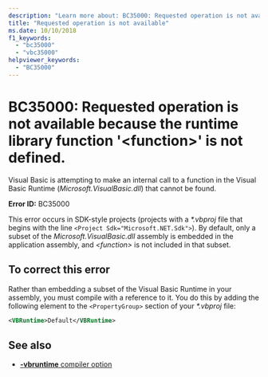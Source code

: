 ```yaml
---
description: "Learn more about: BC35000: Requested operation is not available because the runtime library function '<function>' is not defined."
title: "Requested operation is not available"
ms.date: 10/10/2018
f1_keywords:
  - "bc35000"
  - "vbc35000"
helpviewer_keywords:
  - "BC35000"
---
```


# BC35000: Requested operation is not available because the runtime library function '\<function>' is not defined.

Visual Basic is attempting to make an internal call to a function in the Visual Basic Runtime (*Microsoft.VisualBasic.dll*) that cannot be found.

**Error ID:** BC35000

This error occurs in SDK-style projects (projects with a *\*.vbproj* file that begins with the line `<Project Sdk="Microsoft.NET.Sdk">`). By default, only a subset of the *Microsoft.VisualBasic.dll* assembly is embedded in the application assembly, and *\<function>* is not included in that subset.

## To correct this error

Rather than embedding a subset of the Visual Basic Runtime in your assembly, you must compile with a reference to it. You do this by adding the following element to the `<PropertyGroup>` section of your *\*.vbproj* file:

```xml
<VBRuntime>Default</VBRuntime>
```

## See also

- [**-vbruntime** compiler option](../../reference/command-line-compiler/vbruntime.md)
